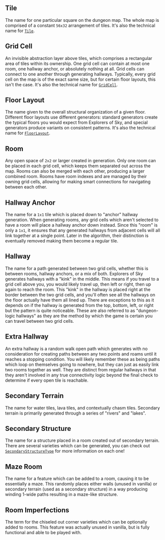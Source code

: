 
## Tile

The name for one particular square on the dungeon map. 
The whole map is comprised of a constant `56x32` arrangement of tiles. 
It's also the technical name for [`Tile`](dungeonmystery/KeyTypes.md#Tile).

## Grid Cell

An invisible abstraction layer above tiles, which comprises a rectangular area of tiles within its ownership.
One grid cell can contain at most one room, one hallway anchor, or absolutely nothing at all.
Grid cells can connect to one another through generating hallways.
Typically, every grid cell on the map is of the exact same size, but for certain floor layouts, this isn't the case.
It's also the technical name for [`GridCell`](dungeonmystery/KeyTypes.md#Grid-Cell).

## Floor Layout

The name given to the overall structural organization of a given floor.
Different floor layouts use different generators: standard generators create the typical floors you would expect from Explorers of Sky, and special generators produce variants on consistent patterns.
It's also the technical name for [`FloorLayout`](dungeonmystery/Enums.md#Floor-Layout).

## Room

Any open space of `2x2` or larger created in generation.
Only one room can be placed in each grid cell, which keeps them separated out across the map.
Rooms can also be merged with each other, producing a larger combined room.
Rooms have room indexes and are managed by their owning grid cells, allowing for making smart connections for navigating between each other.

## Hallway Anchor

The name for a `1x1` tile which is placed down to "anchor" hallway generation. 
When generating rooms, any grid cells which aren't selected to have a room will place a hallway anchor down instead. 
Since this "room" is only a `1x1`, it ensures that any generated hallways from adjacent cells will all link together at a single point.
Later in the algorithm, their distinction is eventually removed making them become a regular tile.

## Hallway

The name for a path generated between two grid cells, whether this is between rooms, hallway anchors, or a mix of both.
Explorers of Sky generates hallways with a "kink" in the middle.
This means if you travel to a grid cell above you, you would likely travel up, then left or right, then up again to reach the room.
This "kink" in the hallway is placed right at the border between the two grid cells, and you'll often see all the hallways on the floor actually have them all lined up.
There are exceptions to this as it depends on if the hallway is generated from the top, bottom, left, or right but the pattern is quite noticeable.
These are also referred to as "dungeon-logic hallways" as they are the method by which the game is certain you can travel between two grid cells.

## Extra Hallway

An extra hallway is a random walk open path which generates with no consideration for creating paths between any two points and roams until it reaches a stopping condition.
You will likely remember these as being paths which loop on themselves going to nowhere, but they can just as easily link two rooms together as well.
They are distinct from regular hallways in that they aren't involved in any true connectivity logic beyond the final check to determine if every open tile is reachable.

## Secondary Terrain

The name for water tiles, lava tiles, and contextually chasm tiles. 
Secondary terrain is primarily generated through a series of "rivers" and "lakes".

## Secondary Structure

The name for a structure placed in a room created out of secondary terrain.
There are several varieties which can be generated, you can check out [`SecondaryStructureType`](dungeonmystery/Enums.md#Secondary-Structure-Type) for more information on each one!

## Maze Room

The name for a feature which can be added to a room, causing it to be essentially a maze.
This randomly places either walls (unused in vanilla) or secondary terrain (used as a secondary structure) in a way producing winding 1-wide paths resulting in a maze-like structure.

## Room Imperfections

The term for the chiseled out corner varieties which can be optionally added to rooms.
This feature was actually unused in vanilla, but is fully functional and able to be played with.

